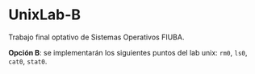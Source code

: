 # UnixLab-B
Trabajo final optativo de Sistemas Operativos FIUBA.

**Opción B**: se implementarán los siguientes puntos del lab unix: `rm0`, `ls0`, `cat0`, `stat0`.
